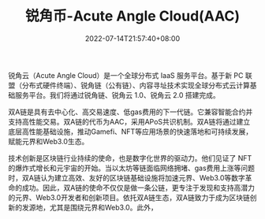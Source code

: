 ﻿---
weight: 
title: "锐角币-Acute Angle Cloud(AAC)"
description: "锐角云（Acute Angle Cloud）是一个全球分布式 IaaS 服务平台"
date: 2022-07-14T21:57:40+08:00
lastmod: 2022-07-14T16:45:40+08:00
draft: false
authors: ["浮尘"]
featuredImage: "ruijiaobi-acute-angle-cloudaac.webp"
link: "https://www.acuteangle.com/"
tags: ["数字代币","锐角币-Acute Angle Cloud(AAC)"]
categories: ["navigation"]
navigation: ["数字代币"]
lightgallery: true
toc: true
pinned: false
recommend: false
recommend1: false
---
锐角云（Acute Angle Cloud）是一个全球分布式 IaaS 服务平台。基于新 PC 联盟（分布式硬件终端）、锐角链（公有链）、内容寻址技术实现全球分布式云计算基础服务平台。我们将通过锐角链、锐角云 1.0、锐角云 2.0 搭建完成。

双A链是具有去中心化、高交易速度、低gas费用的下一代链。它兼容智能合约并支持高性能交易。双A链的代币为AAC，采用APoS共识机制。双A链将通过建立底层高性能基础设施，推动Gamefi、NFT等应用场景的快速落地和可持续发展，赋能元界和Web3.0生态。

技术创新是区块链行业持续的使命，也是数字化世界的驱动力。他们见证了 NFT 的爆炸式增长和元宇宙的开始。当以太坊等链面临网络拥堵、gas费用上涨等问题时，双A链认为建立高效、友好的区块链基础设施将加速元界、Web3.0等数字革命的成功。因此，双A链的使命不仅仅是做一条公链，更专注于发现和支持高潜力的元界、Web3.0开发者和创新项目。依托双A链生态，双A链致力于成为区块链创新的发源地，尤其是围绕元界和Web3.0。此外，